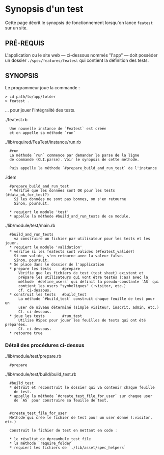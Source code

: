 # Synopsis d'un test

Cette page décrit le synopsis de fonctionnement lorsqu'on lance `featest` sur un site.

## PRÉ-REQUIS

L'application ou le site web — ci-dessous nommés "l'app" — doit posséder un dossier `./spec/features/featest` qui contient la définition des tests.


## SYNOPSIS

Le programmeur joue la commande :

    > cd path/to/app/folder
    > featest .

… pour jouer l'intégralité des tests.

./featest.rb

      Une nouvelle instance de `Featest` est créée
      et on appelle sa méthode `run`

./lib/required/FeaTest/instance/run.rb

      #run
      La méthode `run` commence par demander le parse de la ligne
      de commande (CLI.parse). Voir le synopsis de cette méthode.

      Puis appelle la méthode `#prepare_build_and_run_test` de l'instance

.idem

      #prepare_build_and_run_test
      * Vérifie que les données sont OK pour les tests (#data_ok_for_test?)
        Si les données ne sont pas bonnes, on s'en retourne
        Sinon, poursuit.

      * requiert le module 'test'
      * appelle la méthode #build_and_run_tests de ce module.

./lib/module/test/main.rb

      #build_and_run_tests
        va construire un fichier par utilisateur pour les tests et les jouer.
      * requiert le module 'validation'
      * vérifie si les featests sont valides (#featest_valide?)
        Si non valide, s'en retourne avec la valeur false.
        Sinon, poursuit.
      * Se place dans le dossier de l'application
      * prepare les tests     #prepare
          Vérifie que les fichiers de test (test sheet) existent et
          prépare les utilisateurs qui vont être testés (:as) avec la
          méthode `#define_users` qui définit la pseudo-constante `AS` qui
          contient les users "symboliques" (:visitor, etc.)
          cf. ci-dessous.
      * construit les tests   #build_test
          La méthode `#build_test` construit chaque feuille de test pour un
          user de niveau déterminé (simple visiteur, inscrit, admin, etc.)
          Cf. ci-dessous.
      * joue les tests        #run_test
          Utilise RSpec pour jouer les feuilles de tests qui ont été préparées.
          Cf. ci-dessous.
      * retourne true

### Détail des procédures ci-dessus

./lib/module/test/prepare.rb

      #prepare

./lib/module/test/build/build_test.rb

      #build_test
      * détruit et reconstruit le dossier qui va contenir chaque feuille
        de test.
      * appelle la méthode `#create_test_file_for_user` sur chaque user
        de `AS` pour construire sa feuille de test.


      #create_test_file_for_user
      Méthode qui crée le fichier de test pour un user donné (:visitor, etc.)

      Construit le fichier de test en mettant en code :

      * le résultat de #preambule_test_file
      * la méthode `require_folder`
      * requiert les fichiers de `./lib/asset/spec_helpers`
